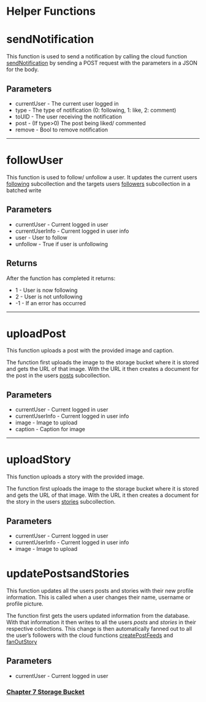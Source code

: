 # **Helper Functions**
# sendNotification
This function is used to send a notification by calling the cloud function [sendNotification](./CloudFunctions#sendNotification) by sending a POST request with the parameters in a JSON for the body.

## Parameters
 * currentUser - The current user logged in
 * type - The type of notification (0: following, 1: like, 2: comment)
 * toUID - The user receiving the notification
 * post - (If type>0) The post being liked/ commented
 * remove - Bool to remove notification

---
 # followUser
 This function is used to follow/ unfollow a user. It updates the current users [following](./Firestore.md#Following) subcollection and the targets users [followers](./Firestore.md#Followers) subcollection in a batched write

 ## Parameters
 * currentUser - Current logged in user
 * currentUserInfo - Current logged in user info
 * user - User to follow
 * unfollow - True if user is unfollowing

 ## Returns
After the function has completed it returns:
* 1 - User is now following
* 2 - User is not unfollowing
* -1 - If an error has occurred

---
# uploadPost
This function uploads a post with the provided image and caption. 

The function first uploads the image to the storage bucket where it is stored and gets the URL of that image. With the URL it then creates a document for the post in the users [posts](./Firestore.md#Posts) subcollection.


## Parameters
 * currentUser - Current logged in user
 * currentUserInfo - Current logged in user info
 * image - Image to upload
 * caption - Caption for image



---
# uploadStory
This function uploads a story with the provided image.

The function first uploads the image to the storage bucket where it is stored and gets the URL of that image. With the URL it then creates a document for the story in the users [stories](./Firestore.md#Stories) subcollection.


## Parameters
 * currentUser - Current logged in user
 * currentUserInfo - Current logged in user info
 * image - Image to upload

# updatePostsandStories
This function updates all the users posts and stories with their new profile information. This is called when a user changes their name, username or profile picture.

The function first gets the users updated information from the database. With that information it then writes to all the users *posts* and *stories* in their  respective collections. This change is then automatically fanned out to all the user’s followers with the cloud functions [createPostFeeds](./CloudFunctions.md#createPostFeeds) and [fanOutStory](./CloudFunctions.md#fanOutStory)

## Parameters
 * currentUser - Current logged in user

### [Chapter 7 Storage Bucket](./StorageBucket.md)